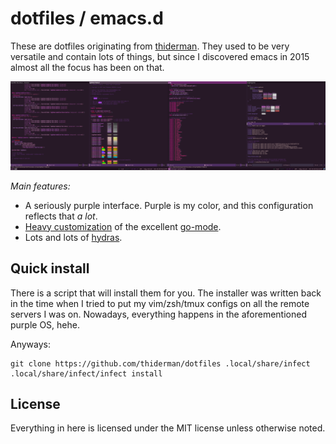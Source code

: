 # dotfiles / emacs.d

These are dotfiles originating
from [thiderman](https://github.com/thiderman). They used to be very
versatile and contain lots of things, but since I discovered emacs in
2015 almost all the focus has been on that.

![It's so purple](img/nightmare.png)

*Main features:*

* A seriously purple interface. Purple is my color, and this
  configuration reflects that _a lot_.
* [Heavy customization](emacs.d/lisp/th-go-mode.el) of the
  excellent [go-mode](https://github.com/dominkh/go-mode).
* Lots and lots of [hydras](https://github.com/abo-abo/hydra).

## Quick install

There is a script that will install them for you.  The installer was
written back in the time when I tried to put my vim/zsh/tmux configs
on all the remote servers I was on.  Nowadays, everything happens in
the aforementioned purple OS, hehe.

Anyways:

```
git clone https://github.com/thiderman/dotfiles .local/share/infect
.local/share/infect/infect install
```

## License

Everything in here is licensed under the MIT license unless otherwise noted.
